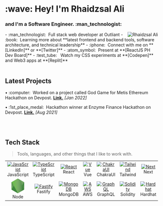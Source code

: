 
<h1 align="left" id="rhaidzsal-title">:wave: Hey! I'm Rhaidzsal Ali</h1>
<h3 align="left">and I'm a Software Engineer. :man_technologist:</h3>
<a href="#rhaidzsal-title">
  <img src="https://github-readme-stats.vercel.app/api?username=rhaicode&show_icons=true&theme=react&count_private=true&include_all_commits=true" alt="Rhaidzsal Ali" align="right" />
</a>
- :man_technologist: &nbsp;Full stack web developer at Outliant
- :book: &nbsp;Learning more about **latest frontend and backend tools, software architecture, and technical leadership**
- :iphone: &nbsp;Connect with me on **[LinkedIn]** or **[Twitter]**
- :atom_symbol: &nbsp;Present at **[ReactJS PH Dev Board]**
- :test_tube: &nbsp; Watch my CSS experiments at **[Codepen]** and Web3 apps at **[Replit]**

<br />
<br />

<h2 align="left" id="rhaidzsal-tech" >Latest Projects</h2>
<p>
• :computer: &nbsp;Worked on a project called God Game for Metis Ethereum Hackathon on Devpost. <strong><a href="https://devpost.com/software/god-game">Link.</a></strong><i> [Jan 2022]</i>
</p>
<p>
• :1st_place_medal: &nbsp;Hackathon winner at Enzyme Finance Hackathon on Devpost. <strong><a href="https://devpost.com/software/enzyme-auto-manager-bot">Link.</a></strong><i> [Aug 2021]</i>
</p>

<br />
<br />
<h2 align="left" id="rhaidzsal-tech" >Tech Stack</h2>

> Tools, languages, and other things that I like to work with.


<table align="center">
  <tr>
    <td align="center" width="96">
      <a href="#rhaidzsal-tech">
        <img
          src="https://upload.wikimedia.org/wikipedia/commons/thumb/9/99/Unofficial_JavaScript_logo_2.svg/1024px-Unofficial_JavaScript_logo_2.svg.png"
          width="48"
          height="48"
          alt="JavaScript"
        />
      </a>
      <br />JavaScript
    </td>
    <td align="center" width="96">
      <a href="#suhailakar-tech">
        <img
          src="https://upload.wikimedia.org/wikipedia/commons/thumb/4/4c/Typescript_logo_2020.svg/1200px-Typescript_logo_2020.svg.png"
          width="48"
          height="48"
          alt="TypeScript"
        />
      </a>
      <br />TypeScript
    </td>
    <td align="center" width="96">
      <a href="#rhaidzsal-tech">
        <img
          src="https://brandlogos.net/wp-content/uploads/2020/09/react-logo.png"
          width="48"
          height="48"
          alt="React"
        />
      </a>
      <br />React
    </td>
    <td align="center" width="96">
      <a href="#rhaidzsal-tech">
        <img
          src="https://upload.wikimedia.org/wikipedia/commons/thumb/9/95/Vue.js_Logo_2.svg/220px-Vue.js_Logo_2.svg.png"
          width="48"
          height="48"
          alt="Vue"
        />
      </a>
      <br />Vue
    </td>
    <td align="center" width="96">
      <a href="#rhaidzsal-tech">
        <img
          src="https://avatars.githubusercontent.com/u/54212428?s=280&v=4"
          width="48"
          height="48"
          alt="ChakraUI"
        />
      </a>
      <br />ChakraUI
    </td>
    <td align="center" width="96">
      <a href="#rhaidzsal-tech">
        <img
          src="https://tailwindcss.com/_next/static/media/tailwindcss-mark.cb8046c163f77190406dfbf4dec89848.svg"
          width="48"
          height="48"
          alt="Tailwind"
        />
      </a>
      <br />Tailwind
    </td>
    <td align="center" width="96">
      <a href="#rhaidzsal-tech">
        <img
          src="https://raw.githubusercontent.com/samfromaway/samfromaway/master/.github/images/nextjs.png"
          width="48"
          height="48"
          alt="Next"
        />
      </a>
      <br />Next
    </td>
  </tr>
  <tr>
    <td align="center" width="96">
      <a href="#rhaidzsal-tech">
        <img
          src="https://raw.githubusercontent.com/github/explore/80688e429a7d4ef2fca1e82350fe8e3517d3494d/topics/nodejs/nodejs.png"
          width="48"
          height="48"
          alt="Node"
        />
      </a>
      <br />Node
    </td>
    <td align="center" width="96">
      <a href="#rhaidzsal-tech">
        <img
          src="https://pbs.twimg.com/profile_images/970652657231847424/mWKpZoM4_400x400.jpg"
          width="48"
          height="48"
          alt="Fastify"
        />
      </a>
      <br />Fastify
    </td>
    <td align="center" width="96">
      <a href="#rhaidzsal-tech">
        <img
          src="https://i.ibb.co/QXHcMvM/58481021cef1014c0b5e494b.png"
          width="48"
          height="48"
          alt="Mongo DB"
        />
      </a>
      <br />MongoDB
    </td>
    <td align="center" width="96">
      <a href="#rhaidzsal-tech">
        <img
          src="https://afac.org/wp-content/uploads/2019/12/aws-logojpg.jpg"
          width="48"
          height="48"
          alt="AWS"
        />
      </a>
      <br />AWS
    </td>
    <td align="center" width="96">
      <a href="#rhaidzsal-tech">
        <img
          src="https://upload.wikimedia.org/wikipedia/commons/thumb/1/17/GraphQL_Logo.svg/2048px-GraphQL_Logo.svg.png"
          width="48"
          height="48"
          alt="GraphQL"
        />
      </a>
      <br />GraphQL
    </td>
    <td align="center" width="96">
      <a href="#rhaidzsal-tech">
        <img
          src="https://miro.medium.com/max/1400/0*yqbRInqX0ZRUlVS0"
          width="48"
          height="48"
          alt="Solidity"
        />
      </a>
      <br />Solidity
    </td>
    <td align="center" width="96">
      <a href="#rhaidzsal-tech">
        <img
          src="https://pbs.twimg.com/profile_images/1317925773425168384/XQkaoFRg_400x400.jpg"
          width="48"
          height="48"
          alt="Hardhat"
        />
      </a>
      <br />Hardhat
    </td>
  </tr>
</table>


[linkedin]: https://www.linkedin.com/in/rhaicode "LinkedIn"
[twitter]: https://twitter.com/rhaicode "Twitter"
[Solidity]: https://soliditylang.org/ "Solidity"
[Outliant]: https://outliant.com/ "Outliant"
[ReactJS PH Dev Board]: https://reactjs.org.ph/dev-board/ "ReactJS PH Dev Board"
[Codepen]: https://codepen.io/rhaicode "Codepen"
[Replit]: https://replit.com/@rhaicode "Replit"
